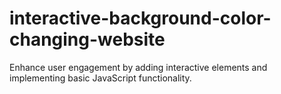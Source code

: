 # interactive-background-color-changing-website
Enhance user engagement by  adding interactive elements and implementing  basic JavaScript functionality.
